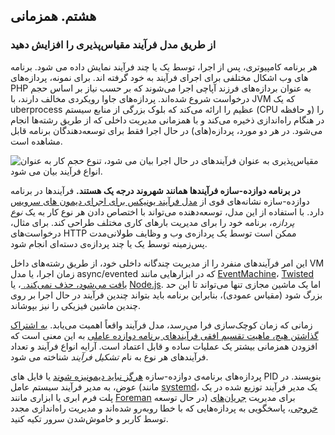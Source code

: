 ## هشتم. همزمانی
### از طریق مدل فرآیند مقیاس‌پذیری را افزایش دهید

هر برنامه کامپیوتری، پس از اجرا، توسط یک یا چند فرآیند نمایش داده می شود. برنامه های وب اشکال مختلفی برای اجرای فرآیند به خود گرفته اند. برای نمونه، پردازه‌های PHP به عنوان بردازه‌های فرزند آپاچی اجرا می‌شوند که بر حسب نیاز بر اساس حجم درخواست شروع شده‌اند. پردازه‌های جاوا رویکردی مخالف دارند، با JVM که یک uberprocess عظیم را ارائه می‌کند که بلوک بزرگی از منابع سیستم (CPU و حافظه) را در هنگام راه‌اندازی ذخیره می‌کند و با همزمانی مدیریت داخلی که از طریق رشته‌ها انجام می‌شود. در هر دو مورد، پردازه‌(های) در حال اجرا فقط برای توسعه‌دهندگان برنامه قابل مشاهده است.

![مقیاس‌پذیری به عنوان فرآیندهای در حال اجرا بیان می شود، تنوع حجم کار به عنوان انواع فرآیند بیان می شود.](/images/process-types.png)

**در برنامه دوازده-سازه فرآیندها همانند شهروند درجه یک هستند.** فرآیندها در برنامه دوازده-سازه نشانه‌های قوی از [مدل فرآیند یونیکس برای اجرای دیمون های سرویس](https://adam.herokuapp.com/past/2011/5/9/applying_the_unix_process_model_to_web_apps/) دارد. با استفاده از این مدل، توسعه‌دهنده می‌تواند با اختصاص دادن هر نوع کار به یک *نوع پردازه*، برنامه خود را برای مدیریت بارهای کاری مختلف طراحی کند. برای مثال، درخواست‌های HTTP ممکن است توسط یک پردازه‌ی وب و وظایف طولانی‌مدت پس‌زمینه توسط یک یا چند پردازه‌ی دسته‌ای انجام شود.

این امر فرآیندهای منفرد را از مدیریت چندگانه داخلی خود، از طریق رشته‌های داخل VM زمان اجرا، یا مدل async/evented که در ابزارهایی مانند [EventMachine](https://github.com/eventmachine/eventmachine)، [Twisted یافت می‌شود، حذف نمی‌کند. ](http://twistedmatrix.com/trac/)، یا [Node.js](http://nodejs.org/). اما یک ماشین مجازی تنها می‌تواند تا این حد بزرگ شود (مقیاس عمودی)، بنابراین برنامه باید بتواند چندین فرآیند در حال اجرا بر روی چندین ماشین فیزیکی را نیز بپوشاند.

زمانی که زمان کوچک‌سازی فرا می‌رسد، مدل فرآیند واقعاً اهمیت می‌یابد. [به اشتراک گذاشتن هیچ، ماهیت تقسیم افقی فرآیندهای برنامه دوازده عاملی](./processes) به این معنی است که افزودن همزمانی بیشتر یک عملیات ساده و قابل اعتماد است. آرایه انواع فرآیند و تعداد فرآیندهای هر نوع به نام *تشکیل فرآیند* شناخته می شود.

پردازه‌های برنامه‌ی دوازده-سازه [هرگز نباید دیمونیزه شوند](http://dustin.github.com/2010/02/28/running-processes.html) یا فایل های PID بنویسند. در عوض، به مدیر فرآیند سیستم عامل (مانند [systemd](https://www.freedesktop.org/wiki/Software/systemd/)، یک مدیر فرآیند توزیع شده در یک پلت فرم ابری یا ابزاری مانند [Foreman](http://blog.daviddollar.org/2011/05/06/introducing-foreman.html) در حال توسعه) برای مدیریت [جریان‌های خروجی](./logs)، پاسخگویی به پردازه‌هایی که با خطا روبه‌رو شده‌اند و مدیریت راه‌اندازی مجدد توسط کاربر و خاموش‌شدن سرور تکیه کنید.